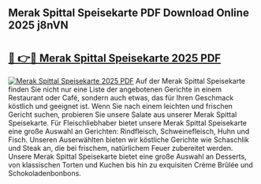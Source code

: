 ## Merak Spittal Speisekarte PDF Download Online 2025 j8nVN

# <h2><a href="http://gca69pq.nevu.top/?p=Merak+Spittal+Speisekarte">🔗 👉🔴 Merak Spittal Speisekarte 2025 PDF</a></h2>

[![Merak Spittal Speisekarte 2025 PDF](https://i.imgur.com/dBaPXMq.png)](http://gca69pq.nevu.top/?p=Merak+Spittal+Speisekarte)
Auf der Merak Spittal Speisekarte finden Sie nicht nur eine Liste der angebotenen Gerichte in einem Restaurant oder Café, sondern auch etwas, das für Ihren Geschmack köstlich und geeignet ist. Wenn Sie nach einem leichten und frischen Gericht suchen, probieren Sie unsere Salate aus unserer Merak Spittal Speisekarte. Für Fleischliebhaber bietet unsere Merak Spittal Speisekarte eine große Auswahl an Gerichten: Rindfleisch, Schweinefleisch, Huhn und Fisch. Unseren Auserwählten bieten wir köstliche Gerichte wie Schaschlik und Steak an, die bei frischem, natürlichem Feuer zubereitet werden. Unsere Merak Spittal Speisekarte bietet eine große Auswahl an Desserts, von klassischen Torten und Kuchen bis hin zu exquisiten Crème Brûlée und Schokoladenbonbons.
